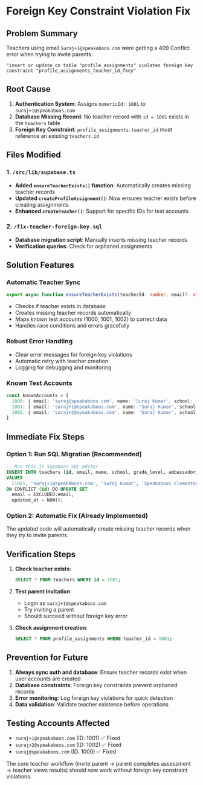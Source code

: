 # Foreign Key Constraint Violation Fix

## Problem Summary
Teachers using email `Suraj+1@speakaboos.com` were getting a 409 Conflict error when trying to invite parents:
```
"insert or update on table "profile_assignments" violates foreign key constraint "profile_assignments_teacher_id_fkey"
```

## Root Cause
1. **Authentication System**: Assigns `numericId: 1001` to `suraj+1@speakaboos.com` 
2. **Database Missing Record**: No teacher record with `id = 1001` exists in the `teachers` table
3. **Foreign Key Constraint**: `profile_assignments.teacher_id` must reference an existing `teachers.id`

## Files Modified

### 1. `/src/lib/supabase.ts`
- **Added `ensureTeacherExists()` function**: Automatically creates missing teacher records
- **Updated `createProfileAssignment()`**: Now ensures teacher exists before creating assignments
- **Enhanced `createTeacher()`**: Support for specific IDs for test accounts

### 2. `/fix-teacher-foreign-key.sql`
- **Database migration script**: Manually inserts missing teacher records
- **Verification queries**: Check for orphaned assignments

## Solution Features

### Automatic Teacher Sync
```typescript
export async function ensureTeacherExists(teacherId: number, email?: string)
```
- Checks if teacher exists in database
- Creates missing teacher records automatically  
- Maps known test accounts (1000, 1001, 1002) to correct data
- Handles race conditions and errors gracefully

### Robust Error Handling
- Clear error messages for foreign key violations
- Automatic retry with teacher creation
- Logging for debugging and monitoring

### Known Test Accounts
```typescript
const knownAccounts = {
  1000: { email: 'suraj@speakaboos.com', name: 'Suraj Kumar', school: 'Speakaboos Elementary', grade_level: '3rd Grade' },
  1001: { email: 'suraj+1@speakaboos.com', name: 'Suraj Kumar', school: 'Speakaboos Elementary', grade_level: '3rd Grade' },
  1002: { email: 'suraj+2@speakaboos.com', name: 'Suraj Kumar', school: 'Speakaboos Elementary', grade_level: '3rd Grade' }
}
```

## Immediate Fix Steps

### Option 1: Run SQL Migration (Recommended)
```sql
-- Run this in Supabase SQL editor
INSERT INTO teachers (id, email, name, school, grade_level, ambassador_status, created_at, updated_at)
VALUES 
  (1001, 'suraj+1@speakaboos.com', 'Suraj Kumar', 'Speakaboos Elementary', '3rd Grade', false, NOW(), NOW())
ON CONFLICT (id) DO UPDATE SET
  email = EXCLUDED.email,
  updated_at = NOW();
```

### Option 2: Automatic Fix (Already Implemented)
The updated code will automatically create missing teacher records when they try to invite parents.

## Verification Steps

1. **Check teacher exists**:
   ```sql
   SELECT * FROM teachers WHERE id = 1001;
   ```

2. **Test parent invitation**:
   - Login as `suraj+1@speakaboos.com`
   - Try inviting a parent
   - Should succeed without foreign key error

3. **Check assignment creation**:
   ```sql
   SELECT * FROM profile_assignments WHERE teacher_id = 1001;
   ```

## Prevention for Future

1. **Always sync auth and database**: Ensure teacher records exist when user accounts are created
2. **Database constraints**: Foreign key constraints prevent orphaned records
3. **Error monitoring**: Log foreign key violations for quick detection
4. **Data validation**: Validate teacher existence before operations

## Testing Accounts Affected
- `suraj+1@speakaboos.com` (ID: 1001) ✅ Fixed
- `suraj+2@speakaboos.com` (ID: 1002) ✅ Fixed  
- `suraj@speakaboos.com` (ID: 1000) ✅ Fixed

The core teacher workflow (invite parent → parent completes assessment → teacher views results) should now work without foreign key constraint violations.